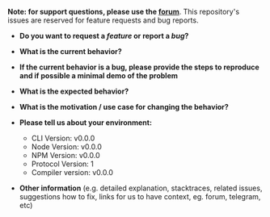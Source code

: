 **Note: for support questions, please use the [forum](https://forum.aeternity.com)**. This repository's issues are reserved for feature requests and bug reports.

- **Do you want to request a _feature_ or report a _bug_?**

- **What is the current behavior?**

- **If the current behavior is a bug, please provide the steps to reproduce and if possible a minimal demo of the problem**

- **What is the expected behavior?**

- **What is the motivation / use case for changing the behavior?**

- **Please tell us about your environment:**

  - CLI Version: v0.0.0
  - Node Version: v0.0.0
  - NPM Version: v0.0.0
  - Protocol Version: 1
  - Compiler version: v0.0.0

- **Other information** (e.g. detailed explanation, stacktraces, related issues, suggestions how to fix, links for us to have context, eg. forum, telegram, etc)
